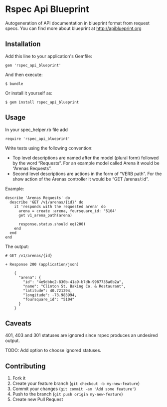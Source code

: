 # Rspec Api Blueprint

Autogeneration of API documentation in blueprint format from request specs.
You can find more about blueprint at http://apiblueprint.org

## Installation

Add this line to your application's Gemfile:

    gem 'rspec_api_blueprint'

And then execute:

    $ bundle

Or install it yourself as:

    $ gem install rspec_api_blueprint

## Usage

In your spec_helper.rb file add

    require 'rspec_api_blueprint'
    
Write tests using the following convention:

- Top level descriptions are named after the model (plural form) followed by the word “Requests”. For an example model called Arena it would be “Arenas Requests”.
- Second level descriptions are actions in the form of “VERB path”. For the show action of the Arenas controller it would be “GET /arenas/:id”.

Example:
    
    describe 'Arenas Requests' do
      describe 'GET /v1/arenas/{id}' do
        it 'responds with the requested arena' do
          arena = create :arena, foursquare_id: '5104'
          get v1_arena_path(arena)

          response.status.should eq(200)
        end
      end
    end
    
The output:

    # GET /v1/arenas/{id} 

    + Response 200 (application/json) 

        {
          "arena": {
            "id": "4e9dbbc2-830b-41a9-b7db-9987735a0b2a",
            "name": "Clinton St. Baking Co. & Restaurant",
            "latitude": 40.721294,
            "longitude": -73.983994,
            "foursquare_id": "5104"
          }
        }
        
        
## Caveats

401, 403 and 301 statuses are ignored since rspec produces an undesired output.

TODO: Add option to choose ignored statuses.
    
## Contributing

1. Fork it
2. Create your feature branch (`git checkout -b my-new-feature`)
3. Commit your changes (`git commit -am 'Add some feature'`)
4. Push to the branch (`git push origin my-new-feature`)
5. Create new Pull Request
